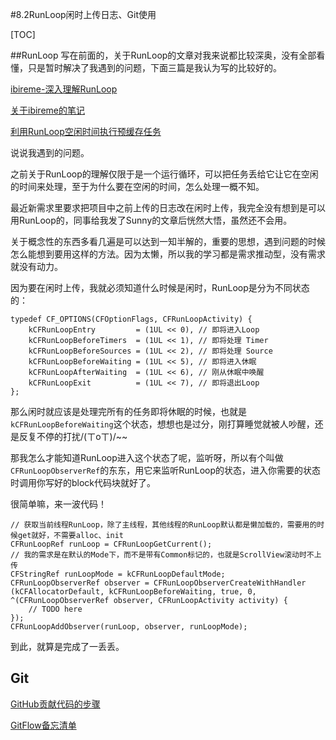 #8.2RunLoop闲时上传日志、Git使用

[TOC]

##RunLoop
写在前面的，关于RunLoop的文章对我来说都比较深奥，没有全部看懂，只是暂时解决了我遇到的问题，下面三篇是我认为写的比较好的。

[ibireme-深入理解RunLoop](http://blog.ibireme.com/2015/05/18/runloop/)

[关于ibireme的笔记](http://finb.github.io/blog/2016/01/06/ios-runloop-xue-xi-and-yong-runloopshi-xian-dang-cheng-xu-kong-xian-shi-,zhi-xing-mou-xie-dai-ma/)

[利用RunLoop空闲时间执行预缓存任务](http://blog.sunnyxx.com/2015/05/17/cell-height-calculation/)

说说我遇到的问题。

之前关于RunLoop的理解仅限于是一个运行循环，可以把任务丢给它让它在空闲的时间来处理，至于为什么要在空闲的时间，怎么处理一概不知。

最近新需求里要求把项目中之前上传的日志改在闲时上传，我完全没有想到是可以用RunLoop的，同事给我发了Sunny的文章后恍然大悟，虽然还不会用。

关于概念性的东西多看几遍是可以达到一知半解的，重要的思想，遇到问题的时候怎么能想到要用这样的方法。因为太懒，所以我的学习都是需求推动型，没有需求就没有动力。

因为要在闲时上传，我就必须知道什么时候是闲时，RunLoop是分为不同状态的：

```
typedef CF_OPTIONS(CFOptionFlags, CFRunLoopActivity) {
    kCFRunLoopEntry         = (1UL << 0), // 即将进入Loop
    kCFRunLoopBeforeTimers  = (1UL << 1), // 即将处理 Timer
    kCFRunLoopBeforeSources = (1UL << 2), // 即将处理 Source
    kCFRunLoopBeforeWaiting = (1UL << 5), // 即将进入休眠
    kCFRunLoopAfterWaiting  = (1UL << 6), // 刚从休眠中唤醒
    kCFRunLoopExit          = (1UL << 7), // 即将退出Loop
};
```

那么闲时就应该是处理完所有的任务即将休眠的时候，也就是`kCFRunLoopBeforeWaiting`这个状态，想想也是过分，刚打算睡觉就被人吵醒，还是反复不停的打扰/(ㄒoㄒ)/~~

那我怎么才能知道RunLoop进入这个状态了呢，监听呀，所以有个叫做`CFRunLoopObserverRef`的东东，用它来监听RunLoop的状态，进入你需要的状态时调用你写好的block代码块就好了。

很简单嘛，来一波代码！


```
// 获取当前线程RunLoop，除了主线程，其他线程的RunLoop默认都是懒加载的，需要用的时候get就好，不需要alloc、init
CFRunLoopRef runLoop = CFRunLoopGetCurrent(); 
// 我的需求是在默认的Mode下，而不是带有Common标记的，也就是ScrollView滚动时不上传
CFStringRef runLoopMode = kCFRunLoopDefaultMode;
CFRunLoopObserverRef observer = CFRunLoopObserverCreateWithHandler
(kCFAllocatorDefault, kCFRunLoopBeforeWaiting, true, 0, ^(CFRunLoopObserverRef observer, CFRunLoopActivity activity) {
    // TODO here
});
CFRunLoopAddObserver(runLoop, observer, runLoopMode);
```

到此，就算是完成了一丢丢。

## Git
[GitHub贡献代码的步骤](https://github.com/nixzhu/dev-blog/blob/master/2016-02-17-contribute-on-github.md)

[GitFlow备忘清单](http://danielkummer.github.io/git-flow-cheatsheet/index.zh_CN.html)







